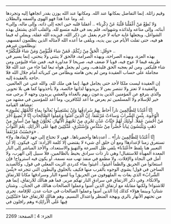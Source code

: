 ------------------------------------------------------------------------

وقيم زائلة. إنما التفاضل بمكانها عند الله. ومكانها عند الله يوزن بقدر
اتجاهها إليه وتجردها له. وما عدا هذا فهو الهوى والسفه والبطلان.  
«وَلا تُطِعْ مَنْ أَغْفَلْنا قَلْبَهُ عَنْ ذِكْرِنا» .. أغفلنا قلبه حين اتجه إلى ذاته، وإلى
ماله، وإلى أبنائه، وإلى متاعه ولذائذه وشهواته، فلم يعد في قلبه متسع لله.
والقلب الذي يشتغل بهذه الشواغل، ويجعلها غاية حياته لا جرم يغفل عن ذكر
الله، فيزيده الله غفلة، ويملي له فيما هو فيه، حتى تفلت الأيام من بين
يديه، ويلقى ما أعده الله لأمثاله الذين يظلمون أنفسهم، ويظلمون غيرهم:  
«وَقُلِ: الْحَقُّ مِنْ رَبِّكُمْ، فَمَنْ شاءَ فَلْيُؤْمِنْ وَمَنْ شاءَ فَلْيَكْفُرْ» ..  
بهذه العزة، وبهذه الصراحة، وبهذه الصرامة، فالحق لا ينثني ولا ينحني، إنما
يسير في طريقه قيما لا عوج فيه، قويا لا ضعف فيه، صريحا لا مداورة فيه. فمن
شاء فليؤمن ومن شاء فليكفر. ومن لم يعجبه الحق فليذهب، ومن لم يجعل هواه
تبعا لما جاء من عند الله فلا مجاملة على حساب العقيدة ومن لم يحن هامته
ويطامن من كبريائه أمام جلال الله فلا حاجة بالعقيدة إليه.  
إن العقيدة ليست ملكا لأحد حتى يجامل فيها. إنما هي ملك لله، والله غني عن
العالمين. والعقيدة لا تعتز ولا تنتصر بمن لا يريدونها لذاتها خالصة، ولا
يأخذونها كما هي بلا تحوير. والذي يترفع عن المؤمنين الذين يدعون ربهم
بالغداة والعشي يريدون وجهه لا يرجى منه خير للإسلام ولا المسلمين ثم يعرض
ما أعد للكافرين، وما أعد للمؤمنين في مشهد من مشاهد القيامة:  
«إِنَّا أَعْتَدْنا لِلظَّالِمِينَ ناراً أَحاطَ بِهِمْ سُرادِقُها وَإِنْ يَسْتَغِيثُوا يُغاثُوا بِماءٍ
كَالْمُهْلِ يَشْوِي الْوُجُوهَ. بِئْسَ الشَّرابُ وَساءَتْ مُرْتَفَقاً. إِنَّ الَّذِينَ آمَنُوا وَعَمِلُوا
الصَّالِحاتِ إِنَّا لا نُضِيعُ أَجْرَ مَنْ أَحْسَنَ عَمَلًا. أُولئِكَ لَهُمْ جَنَّاتُ عَدْنٍ تَجْرِي مِنْ تَحْتِهِمُ
الْأَنْهارُ، يُحَلَّوْنَ فِيها مِنْ أَساوِرَ مِنْ ذَهَبٍ وَيَلْبَسُونَ ثِياباً خُضْراً مِنْ سُنْدُسٍ وَإِسْتَبْرَقٍ،
مُتَّكِئِينَ فِيها عَلَى الْأَرائِكِ. نِعْمَ الثَّوابُ وَحَسُنَتْ مُرْتَفَقاً» .  
«إِنَّا أَعْتَدْنا لِلظَّالِمِينَ ناراً» .. أعددناها وأحضرناها.. فهي لا تحتاج إلى جهد
لإيقادها، ولا تستغرق زمنا لإعدادها! ومع أن خلق أي شيء لا يقتضي إلا كلمة
الإرادة: كن. فيكون. إلا أن التعبير هنا بلفظ «أَعْتَدْنا» يلقي ظل السرعة
والتهيؤ والاستعداد، والأخذ المباشر إلى النار المعدة المهيأة للاستقبال!
وهي نار ذات سرادق يحيط بالظالمين، فلا سبيل إلى الهرب، ولا أمل في النجاة
والإفلات. ولا مطمع في منفذ تهب منه نسمة، أو يكون فيه استرواح! فإن
استغاثوا من الحريق والظمأ أغيثوا.. أغيثوا بماء كدردي الزيت المغلي في
قول، وكالصديد الساخن في قول! يشوي الوجوه بالقرب منها فكيف بالحلوق
والبطون التي تتجرعه «بِئْسَ الشَّرابُ» الذي يغاث به الملهوفون من الحريق! ويا
لسوء النار وسرادقها مكانا للارتفاق والاتكاء. وفي ذكر الارتفاق في سرادق
النار تهكم مرير. فما هم هنالك للارتفاق، إنما هم للاشتواء! ولكنها مقابلة
مع ارتفاق الذين آمنوا وعملوا الصالحات هنالك في الجنان.. وشتان شتان!
وبينما هؤلاء كذلك إذا الذين آمنوا وعملوا الصالحات في جنات عدن. للإقامة.
تجري من تحتهم الأنهار بالري وبهجة المنظر واعتدال النسيم. وهم هنالك
للارتفاق حقا «مُتَّكِئِينَ فِيها عَلَى الْأَرائِكِ» وهم رافلون في

------------------------------------------------------------------------

الجزء: 4 ¦ الصفحة: 2269
